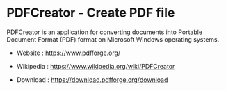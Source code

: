 # PDFCreator - Create PDF file

PDFCreator is an application for converting documents into
Portable Document Format (PDF) format on Microsoft Windows
operating systems.

* Website : https://www.pdfforge.org/
* Wikipedia : https://www.wikipedia.org/wiki/PDFCreator

* Download : https://download.pdfforge.org/download
